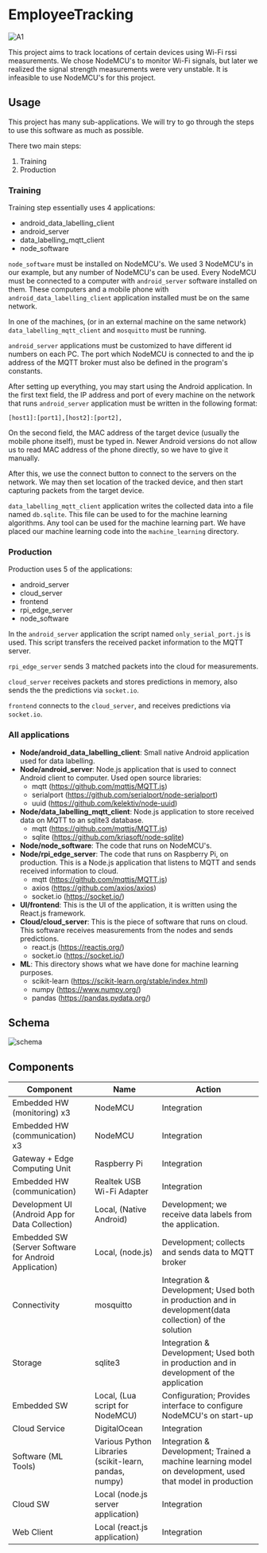 # EmployeeTracking

![A1](https://user-images.githubusercontent.com/5247569/58688317-cb3ddd00-838c-11e9-84e0-0b0aeb726e6c.jpg)

This project aims to track locations of certain devices using Wi-Fi rssi measurements. We chose NodeMCU's to monitor Wi-Fi signals, but later we realized the signal strength measurements were very unstable. It is infeasible to use NodeMCU's for this project.

## Usage

This project has many sub-applications. We will try to go through the steps to use this software as much as possible.

There two main steps:
1. Training
2. Production

### Training

Training step essentially uses 4 applications:
* android_data_labelling_client
* android_server
* data_labelling_mqtt_client
* node_software

`node_software` must be installed on NodeMCU's. We used 3 NodeMCU's in our example, but any number of NodeMCU's can be used. Every NodeMCU must be connected to a computer with `android_server` software installed on them. These computers and a mobile phone with `android_data_labelling_client` application installed must be on the same network.

In one of the machines, (or in an external machine on the same network) `data_labelling_mqtt_client` and `mosquitto` must be running.

`android_server` applications must be customized to have different id numbers on each PC. The port which NodeMCU is connected to and the ip address of the MQTT broker must also be defined in the program's constants.

After setting up everything, you may start using the Android application. In the first text field, the IP address and port of every machine on the network that runs `android_server` application must be written in the following format:

```
[host1]:[port1],[host2]:[port2],
```

On the second field, the MAC address of the target device (usually the mobile phone itself), must be typed in. Newer Android versions do not allow us to read MAC address of the phone directly, so we have to give it manually.

After this, we use the connect button to connect to the servers on the network. We may then set location of the tracked device, and then start capturing packets from the target device.

`data_labelling_mqtt_client` application writes the collected data into a file named `db.sqlite`. This file can be used to for the machine learning algorithms. Any tool can be used for the machine learning part. We have placed our machine learning code into the `machine_learning` directory.

### Production

Production uses 5 of the applications:
* android_server
* cloud_server
* frontend
* rpi_edge_server
* node_software

In the `android_server` application the script named `only_serial_port.js` is used. This script transfers the received packet information to the MQTT server.

`rpi_edge_server` sends 3 matched packets into the cloud for measurements.

`cloud_server` receives packets and stores predictions in memory, also sends the the predictions via `socket.io`.

`frontend` connects to the `cloud_server`, and receives predictions via `socket.io`.

### All applications

* **Node/android_data_labelling_client**: Small native Android application used for data labelling.
* **Node/android_server**: Node.js application that is used to connect Android client to computer. Used open source libraries:
  - mqtt (https://github.com/mqttjs/MQTT.js)
  - serialport (https://github.com/serialport/node-serialport)
  - uuid (https://github.com/kelektiv/node-uuid)
* **Node/data_labelling_mqtt_client**: Node.js application to store received data on MQTT to an sqlite3 database.
  - mqtt (https://github.com/mqttjs/MQTT.js)
  - sqlite (https://github.com/kriasoft/node-sqlite)
* **Node/node_software**: The code that runs on NodeMCU's.
* **Node/rpi_edge_server**: The code that runs on Raspberry Pi, on production. This is a Node.js application that listens to MQTT and sends received information to cloud.
  - mqtt (https://github.com/mqttjs/MQTT.js)
  - axios (https://github.com/axios/axios)
  - socket.io (https://socket.io/)
* **UI/frontend**: This is the UI of the application, it is written using the React.js framework.
* **Cloud/cloud_server**: This is the piece of software that runs on cloud. This software receives measurements from the nodes and sends predictions.
  - react.js (https://reactjs.org/)
  - socket.io (https://socket.io/)
* **ML**: This directory shows what we have done for machine learning purposes.
  - scikit-learn (https://scikit-learn.org/stable/index.html)
  - numpy (https://www.numpy.org/)
  - pandas (https://pandas.pydata.org/)

## Schema

![schema](https://user-images.githubusercontent.com/5247569/58688872-510e5800-838e-11e9-9132-9c30dcc5d73b.jpg)

## Components

Component | Name | Action
---|---|---
Embedded HW (monitoring) x3 | NodeMCU | Integration
Embedded HW (communication) x3 | NodeMCU | Integration
Gateway + Edge Computing Unit | Raspberry Pi | Integration
Embedded HW (communication) | Realtek USB Wi-Fi Adapter | Integration
Development UI (Android App for Data Collection) | Local, (Native Android) | Development; we receive data labels from the application.
Embedded SW (Server Software for Android Application) | Local, (node.js) | Development; collects and sends data to MQTT broker
Connectivity | mosquitto | Integration & Development; Used both in production and in development(data collection) of the solution
Storage | sqlite3 | Integration & Development; Used both in production and in development of the application
Embedded SW | Local, (Lua script for NodeMCU) | Configuration; Provides interface to configure NodeMCU's on start-up
Cloud Service | DigitalOcean | Integration
Software (ML Tools) | Various Python Libraries (scikit-learn, pandas, numpy) | Integration & Development; Trained a machine learning model on development, used that model in production
Cloud SW | Local (node.js server application) | Integration
Web Client | Local (react.js application) | Integration





